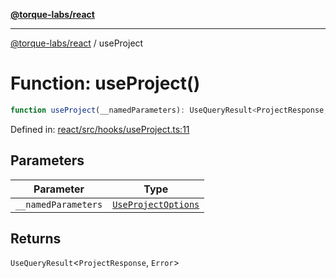 [**@torque-labs/react**](../README.md)

***

[@torque-labs/react](../README.md) / useProject

# Function: useProject()

```ts
function useProject(__namedParameters): UseQueryResult<ProjectResponse, Error>
```

Defined in: [react/src/hooks/useProject.ts:11](https://github.com/torque-labs/monorepo/blob/2ebf07140779767733d669c69d4b6e369a4193c3/packages/react/src/hooks/useProject.ts#L11)

## Parameters

| Parameter | Type |
| ------ | ------ |
| `__namedParameters` | [`UseProjectOptions`](../interfaces/UseProjectOptions.md) |

## Returns

`UseQueryResult`\<`ProjectResponse`, `Error`\>
